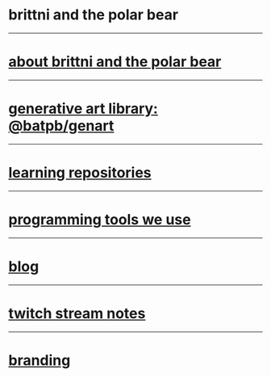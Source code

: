 <div class="short-content" style="height: 100vh">

# brittni and the polar bear

----

# [about brittni and the polar bear](./about.md)

----

# [generative art library: @batpb/genart](https://brittni-and-the-polar-bear.github.io/generative-art-library/)

----

# [learning repositories](./learning-repositories.md)

----

# [programming tools we use](./tools/programming.md)

----

# [blog](./blog/index.md)

----

# [twitch stream notes](https://brittni-and-the-polar-bear.github.io/twitch-stream-notes/)

----

# [branding](./branding/brand-palettes.md)

</div>

